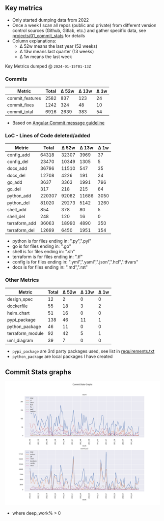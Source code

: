 ## Key metrics
- Only started dumping data from 2022
- Once a week I scan all repos (public and private) from different version control sources (Github, Gitlab, etc.) and gather specific data, see [projects/01_commit_stats](projects/01_commit_stats.md) for details 
- Column explanations: 
  - Δ 52w means the last year (52 weeks)
  - Δ 13w means last quarter (13 weeks)
  - Δ 1w means the last week

<!-- KEY-METRICS:START -->
Key Metrics dumped @ `2024-01-15T01-13Z`

### Commits

Metric | Total | Δ 52w | Δ 13w | Δ 1w
--- | --- | --- | --- | ---
commit_features | 2582 | 837 | 123 | 24
commit_fixes | 1242 | 324 | 48 | 10
commit_total | 6916 | 2639 | 383 | 54

- Based on [Angular Commit message guideline](https://github.com/angular/angular/blob/main/CONTRIBUTING.md#-commit-message-guidelines)

### LoC - Lines of Code deleted/added

Metric | Total | Δ 52w | Δ 13w | Δ 1w
--- | --- | --- | --- | ---
config_add | 64318 | 32307 | 3969 | 37
config_del | 23470 | 10349 | 1305 | 5
docs_add | 36796 | 11510 | 547 | 35
docs_del | 12708 | 4226 | 191 | 24
go_add | 3637 | 3363 | 1991 | 796
go_del | 317 | 218 | 215 | 64
python_add | 220307 | 92082 | 11686 | 3050
python_del | 81020 | 29273 | 5142 | 1260
shell_add | 854 | 378 | 80 | 5
shell_del | 248 | 120 | 16 | 0
terraform_add | 36063 | 18990 | 4890 | 350
terraform_del | 12699 | 6450 | 1951 | 154

- python is for files ending in: ".py",".pyi"
- go is for files ending in: ".go"
- shell is for files ending in: ".sh"
- terraform is for files ending in: ".tf"
- config is for files ending in: ".yml",".yaml",".json",".hcl",".tfvars"
- docs is for files ending in: ".md",".rst"

### Other Metrics

Metric | Total | Δ 52w | Δ 13w | Δ 1w
--- | --- | --- | --- | ---
design_spec | 12 | 2 | 0 | 0
dockerfile | 55 | 18 | 3 | 2
helm_chart | 51 | 16 | 0 | 0
pypi_package | 138 | 46 | 11 | 1
python_package | 46 | 11 | 0 | 0
terraform_module | 92 | 42 | 5 | 1
uml_diagram | 39 | 7 | 0 | 0
<!-- KEY-METRICS:END -->
- `pypi_package` are 3rd party packages used, see list in [requirements.txt](./requirements.txt)
- `python_package` are local packages I have created


## Commit Stats graphs
![img.png](graph.png)
- where deep_work% > 0
